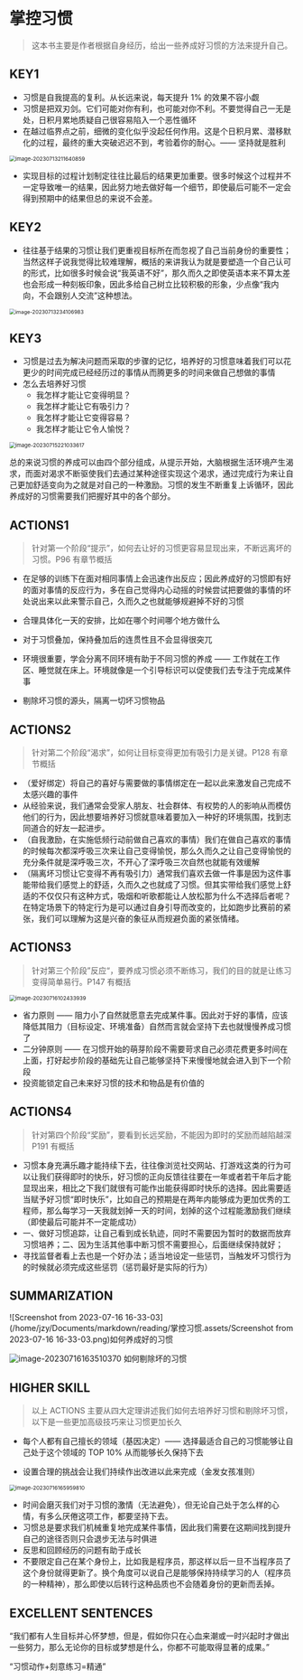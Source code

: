 # 掌控习惯

> 这本书主要是作者根据自身经历，给出一些养成好习惯的方法来提升自己。

## KEY1

- 习惯是自我提高的复利。从长远来说，每天提升 1% 的效果不容小觑
- 习惯是把双刃剑。它们可能对你有利，也可能对你不利。不要觉得自己一无是处，日积月累地质疑自己很容易陷入一个恶性循环
- 在越过临界点之前，细微的变化似乎没起任何作用。这是个日积月累、潜移默化的过程，最终的重大突破迟迟不到，考验着你的耐心。—— 坚持就是胜利

<img src="/home/jzy/Documents/markdown/reading/掌控习惯.assets/image-20230713211640859.png" alt="image-20230713211640859" style="zoom: 67%;" />

- 实现目标的过程计划制定往往比最后的结果更加重要。很多时候这个过程并不一定导致唯一的结果，因此努力地去做好每一个细节，即使最后可能不一定会得到预期中的结果但总的来说不会差。



## KEY2

- 往往基于结果的习惯让我们更重视目标所在而忽视了自己当前身份的重要性；当然这样子说我觉得比较难理解，概括的来讲我认为就是要塑造一个自己认可的形式，比如很多时候会说“我英语不好”，那久而久之即使英语本来不算太差也会形成一种刻板印象，因此多给自己树立比较积极的形象，少点像“我内向，不会跟别人交流”这种想法。

<img src="/home/jzy/Documents/markdown/reading/掌控习惯.assets/image-20230713234106983.png" alt="image-20230713234106983" style="zoom:65%;" />



## KEY3

- 习惯是过去为解决问题而采取的步骤的记忆，培养好的习惯意味着我们可以花更少的时间完成已经经历过的事情从而腾更多的时间来做自己想做的事情
- 怎么去培养好习惯
  - 我怎样才能让它变得明显？
  - 我怎样才能让它有吸引力？
  - 我怎样才能让它变得容易？
  - 我怎样才能让它令人愉悦？





<img src="/home/jzy/Documents/markdown/reading/掌控习惯.assets/image-20230715221033617.png" alt="image-20230715221033617" style="zoom:67%;" />

总的来说习惯的养成可以由四个部分组成，从提示开始，大脑根据生活环境产生渴求，而面对渴求不断驱使我们去通过某种途径实现这个渴求，通过完成行为来让自己更加舒适变向为之就是对自己的一种激励。习惯的发生不断重复上诉循环，因此养成好的习惯需要我们把握好其中的各个部分。



## ACTIONS1

> 针对第一个阶段“提示”，如何去让好的习惯更容易显现出来，不断远离坏的习惯。P96 有章节概括

- 在足够的训练下在面对相同事情上会迅速作出反应；因此养成好的习惯即有好的面对事情的反应行为，多在自己觉得内心动摇的时候尝试把要做的事情的坏处说出来以此来警示自己，久而久之也就能够规避掉不好的习惯

- 合理具体化一天的安排，比如在哪个时间哪个地方做什么
- 对于习惯叠加，保持叠加后的连贯性且不会显得很突兀
- 环境很重要，学会分离不同环境有助于不同习惯的养成 —— 工作就在工作区、睡觉就在床上。环境就像是一个引导标识可以促使我们去专注于完成某件事

- 剔除坏习惯的源头，隔离一切坏习惯物品



## ACTIONS2

> 针对第二个阶段“渴求”，如何让目标变得更加有吸引力是关键。P128 有章节概括

- （爱好绑定）将自己的喜好与需要做的事情绑定在一起以此来激发自己完成不太感兴趣的事件
- 从经验来说，我们通常会受家人朋友、社会群体、有权势的人的影响从而模仿他们的行为，因此想要培养好习惯就意味着要加入一种好的环境氛围，找到志同道合的好友一起进步。
- （自我激励，在实施低频行动前做自己喜欢的事情）我们在做自己喜欢的事情的时候每次都深呼吸三次来让自己变得愉悦，那么久而久之让自己变得愉悦的充分条件就是深呼吸三次，不开心了深呼吸三次自然也就能有效缓解
- （隔离坏习惯让它变得不再有吸引力）通常我们喜欢去做一件事是因为这件事能带给我们感觉上的舒适，久而久之也就成了习惯。但其实带给我们感觉上舒适的不仅仅只有这种方式，吸烟和听歌都能让人放松那为什么不选择后者呢？在特定场景下的特定行为是可以通过自身引导而改变的，比如跑步比赛前的紧张，我们可以理解为这是兴奋的象征从而规避负面的紧张情绪。



## ACTIONS3

> 针对第三个阶段”反应“，要养成习惯必须不断练习，我们的目的就是让练习变得简单易行。P147 有概括

<img src="/home/jzy/Documents/markdown/reading/掌控习惯.assets/image-20230716102433939.png" alt="image-20230716102433939" style="zoom:67%;" />

- 省力原则 —— 阻力小了自然就愿意去完成某件事。因此对于好的事情，应该降低其阻力（目标设定、环境准备）自然而言就会坚持下去也就慢慢养成习惯了
- 二分钟原则 —— 在习惯开始的萌芽阶段不需要苛求自己必须花费更多时间在上面，打好起步阶段的基础先让自己能够坚持下来慢慢地就会进入到下一个阶段
- 投资能锁定自己未来好习惯的技术和物品是有价值的



## ACTIONS4

> 针对第四个阶段“奖励”，要看到长远奖励，不能因为即时的奖励而越陷越深 P191 有概括

- 习惯本身充满乐趣才能持续下去，往往像浏览社交网站、打游戏这类的行为可以让我们获得即时的快乐，好习惯的正向反馈往往要在一年或者若干年后才能显现出来，相比之下我们就很有可能作出能获得即时快乐的选择。因此需要适当赋予好习惯“即时快乐”，比如自己的预期是在两年内能够成为更加优秀的工程师，那么每学习一天我就划掉一天的时间，划掉的这个过程能激励我们继续（即使最后可能并不一定能成功）
- 一、做好习惯追踪，让自己看到成长轨迹，同时不需要因为暂时的数据而放弃习惯培养；二、因为生活其他事中断习惯不需要担心，后面继续保持就好；
- 寻找监督者看上去也是一个好办法；适当地设定一些惩罚，当触发坏习惯行为的时候就必须完成这些惩罚（惩罚最好是实际的行为）



## SUMMARIZATION

![Screenshot from 2023-07-16 16-33-03](/home/jzy/Documents/markdown/reading/掌控习惯.assets/Screenshot from 2023-07-16 16-33-03.png)如何养成好的习惯

![image-20230716163510370](/home/jzy/Documents/markdown/reading/掌控习惯.assets/image-20230716163510370.png) 如何剔除坏的习惯



## HIGHER SKILL

> 以上 ACTIONS 主要从四大定理讲述我们如何去培养好习惯和剔除坏习惯，以下是一些更加高级技巧来让习惯更加长久

- 每个人都有自己擅长的领域（基因决定）—— 选择最适合自己的习惯能够让自己处于这个领域的 TOP 10% 从而能够长久保持下去

- 设置合理的挑战会让我们持续作出改进以此来完成（金发女孩准则）

  

<img src="/home/jzy/Documents/markdown/reading/掌控习惯.assets/image-20230716165959810.png" alt="image-20230716165959810" style="zoom: 67%;" />

- 时间会磨灭我们对于习惯的激情（无法避免），但无论自己处于怎么样的心情，有多么厌倦这项工作，都要坚持下去。
- 习惯总是要求我们机械重复地完成某件事情，因此我们需要在这期间找到提升自己的途径否则只会退步无法与时俱进
- 反思和回顾经历的问题有助于成长
- 不要限定自己在某个身份上，比如我是程序员，那这样以后一旦不当程序员了这个身份就得更新了。换个角度可以说自己是能够保持持续学习的人（程序员的一种精神），那么即使以后转行这种品质也不会随着身份的更新而丢掉。



## EXCELLENT SENTENCES

“我们都有人生目标并心怀梦想，但是，假如你只在心血来潮或一时兴起时才做出一些努力，那么无论你的目标或梦想是什么，你都不可能取得显著的成果。”

“习惯动作+刻意练习=精通”
